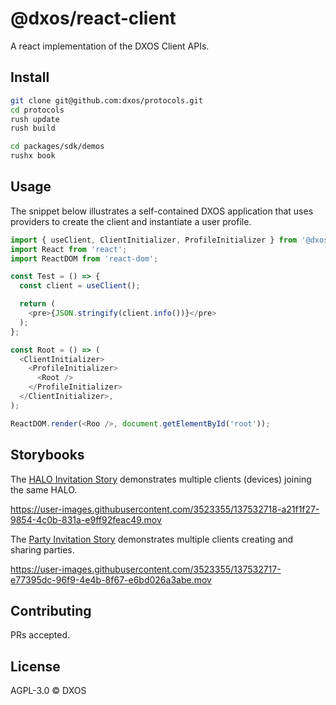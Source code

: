 # @dxos/react-client

A react implementation of the DXOS Client APIs.

## Install

```bash
git clone git@github.com:dxos/protocols.git
cd protocols
rush update
rush build

cd packages/sdk/demos
rushx book
```

## Usage

The snippet below illustrates a self-contained DXOS application that uses providers to create the client and instantiate a user profile.

```javascript
import { useClient, ClientInitializer, ProfileInitializer } from '@dxos/react-client';
import React from 'react';
import ReactDOM from 'react-dom';

const Test = () => {
  const client = useClient();

  return (
    <pre>{JSON.stringify(client.info())}</pre>
  );
};

const Root = () => (
  <ClientInitializer>
    <ProfileInitializer>
      <Root />
    </ProfileInitializer>
  </ClientInitializer>,
);

ReactDOM.render(<Roo />, document.getElementById('root'));
```

## Storybooks

The [HALO Invitation Story](./stories/halo-invitations.stories.tsx) demonstrates multiple clients (devices) joining the same HALO.

https://user-images.githubusercontent.com/3523355/137532718-a21f1f27-9854-4c0b-831a-e9ff92feac49.mov

The [Party Invitation Story](./stories/party-invitations.stories.tsx) demonstrates multiple clients creating and sharing parties.

https://user-images.githubusercontent.com/3523355/137532717-e77395dc-96f9-4e4b-8f67-e6bd026a3abe.mov


## Contributing

PRs accepted.

## License

AGPL-3.0 © DXOS
